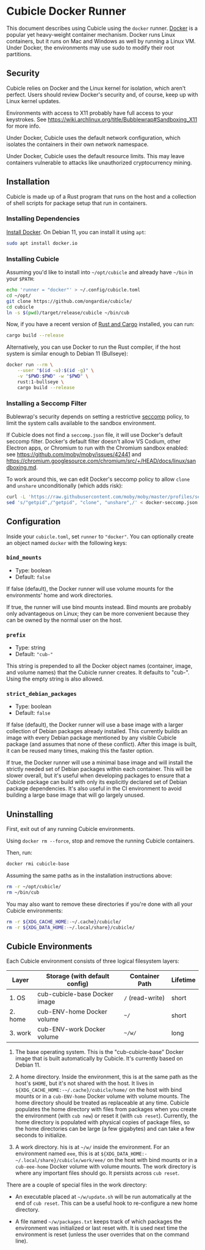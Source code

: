 # Cubicle Docker Runner

This document describes using Cubicle using the `docker` runner.
[Docker](<https://en.wikipedia.org/wiki/Docker_(software)>) is a popular yet
heavy-weight container mechanism. Docker runs Linux containers, but it runs on
Mac and Windows as well by running a Linux VM. Under Docker, the environments
may use sudo to modify their root partitions.

## Security

Cubicle relies on Docker and the Linux kernel for isolation, which aren't
perfect. Users should review Docker's security and, of course, keep up with
Linux kernel updates.

Environments with access to X11 probably have full access to your keystrokes.
See <https://wiki.archlinux.org/title/Bubblewrap#Sandboxing_X11> for more info.

Under Docker, Cubicle uses the default network configuration, which isolates
the containers in their own network namespace.

Under Docker, Cubicle uses the default resource limits. This may leave
containers vulnerable to attacks like unauthorized cryptocurrency mining.

## Installation

Cubicle is made up of a Rust program that runs on the host and a collection of
shell scripts for package setup that run in containers.

### Installing Dependencies

[Install Docker](https://docs.docker.com/get-docker/). On Debian 11, you can
install it using `apt`:

```sh
sudo apt install docker.io
```

### Installing Cubicle

Assuming you'd like to install into `~/opt/cubicle` and already have `~/bin` in
your `$PATH`:

```sh
echo 'runner = "docker"' > ~/.config/cubicle.toml
cd ~/opt/
git clone https://github.com/ongardie/cubicle/
cd cubicle
ln -s $(pwd)/target/release/cubicle ~/bin/cub
```

Now, if you have a recent version of [Rust and
Cargo](https://www.rust-lang.org/tools/install) installed, you can run:

```sh
cargo build --release
```

Alternatively, you can use Docker to run the Rust compiler, if the host system
is similar enough to Debian 11 (Bullseye):

```sh
docker run --rm \
    --user "$(id -u):$(id -g)" \
    -v "$PWD:$PWD" -w "$PWD" \
    rust:1-bullseye \
    cargo build --release
```

### Installing a Seccomp Filter

Bublewrap's security depends on setting a restrictive
[seccomp](https://en.wikipedia.org/wiki/Seccomp) policy, to limit the system
calls available to the sandbox environment.

If Cubicle does not find a `seccomp.json` file, it will use Docker's default
seccomp filter. Docker's default filter doesn't allow VS Codium, other Electron
apps, or Chromium to run with the Chromium sandbox enabled: see
<https://github.com/moby/moby/issues/42441> and
<https://chromium.googlesource.com/chromium/src/+/HEAD/docs/linux/sandboxing.md>.

To work around this, we can edit Docker's seccomp policy to allow `clone` and
`unshare` unconditionally (which adds risk):

```sh
curl -L 'https://raw.githubusercontent.com/moby/moby/master/profiles/seccomp/default.json' > docker-seccomp.json
sed 's/"getpid",/"getpid", "clone", "unshare",/' < docker-seccomp.json > seccomp.json
```

## Configuration

Inside your `cubicle.toml`, set `runner` to `"docker"`. You can optionally
create an object named `docker` with the following keys:

### `bind_mounts`

- Type: boolean
- Default: `false`

If false (default), the Docker runner will use volume mounts for the
environments' home and work directories.

If true, the runner will use bind mounts instead. Bind mounts are probably only
advantageous on Linux; they can be more convenient because they can be owned by
the normal user on the host.

### `prefix`

- Type: string
- Default: `"cub-"`

This string is prepended to all the Docker object names (container, image, and
volume names) that the Cubicle runner creates. It defaults to "cub-". Using the
empty string is also allowed.

### `strict_debian_packages`

- Type: boolean
- Default: `false`

If false (default), the Docker runner will use a base image with a larger
collection of Debian packages already installed. This currently builds an image
with every Debian package mentioned by any visible Cubicle package (and assumes
that none of these conflict). After this image is built, it can be reused many
times, making this the faster option.

If true, the Docker runner will use a minimal base image and will install the
strictly needed set of Debian packages within each container. This will be
slower overall, but it's useful when developing packages to ensure that a
Cubicle package can build with only its explicitly declared set of Debian
package dependencies. It's also useful in the CI environment to avoid building
a large base image that will go largely unused.

## Uninstalling

First, exit out of any running Cubicle environments.

Using `docker rm --force`, stop and remove the running Cubicle containers.

Then, run:

```sh
docker rmi cubicle-base
```

Assuming the same paths as in the installation instructions above:

```sh
rm -r ~/opt/cubicle/
rm ~/bin/cub
```

You may also want to remove these directories if you're done with all your
Cubicle environments:

```sh
rm -r ${XDG_CACHE_HOME:-~/.cache}/cubicle/
rm -r ${XDG_DATA_HOME:-~/.local/share}/cubicle/
```

## Cubicle Environments

Each Cubicle environment consists of three logical filesystem layers:

| Layer   | Storage (with default config) | Container Path   | Lifetime |
| ------- | ----------------------------- | ---------------- | -------- |
| 1. OS   | cub-cubicle-base Docker image | `/` (read-write) | short    |
| 2. home | cub-ENV-home Docker volume    | `~/`             | short    |
| 3. work | cub-ENV-work Docker volume    | `~/w/`           | long     |

1. The base operating system. This is the "cub-cubicle-base" Docker image that
   is built automatically by Cubicle. It's currently based on Debian 11.

2. A home directory. Inside the environment, this is at the same path as the
   host's `$HOME`, but it's not shared with the host. It lives in
   `${XDG_CACHE_HOME:-~/.cache}/cubicle/home/` on the host with bind mounts
   or in a `cub-ENV-home` Docker volume with volume mounts.
   The home directory
   should be treated as replaceable at any time. Cubicle populates the home
   directory with files from packages when you create the environment (with
   `cub new`) or reset it (with `cub reset`). Currently, the home directory is
   populated with physical copies of package files, so the home directories can
   be large (a few gigabytes) and can take a few seconds to initialize.

3. A work directory. his is at `~/w/` inside the environment. For an
   environment named `eee`, this is at
   `${XDG_DATA_HOME:-~/.local/share}/cubicle/work/eee/` on the host with bind
   mounts or in a `cub-eee-home` Docker volume with volume mounts. The work
   directory is where any important files should go. It persists across
   `cub reset`.

There are a couple of special files in the work directory:

- An executable placed at `~/w/update.sh` will be run automatically at the end
  of `cub reset`. This can be a useful hook to re-configure a new home
  directory.

- A file named `~/w/packages.txt` keeps track of which packages the environment
  was initialized or last reset with. It is used next time the environment is
  reset (unless the user overrides that on the command line).
